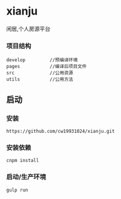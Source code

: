 # xianju
闲居,个人房源平台
### 项目结构
```
develop         //预编译环境
pages           //编译后项目文件
src             //公用资源
utils           //公用方法
```
## 启动
### 安装
```
https://github.com/cw19931024/xianju.git
```
### 安装依赖
```
cnpm install
```
### 启动/生产环境
```
gulp run
```
